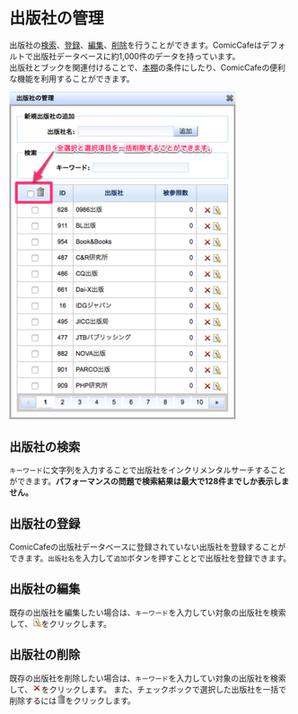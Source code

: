 # 出版社の管理
出版社の[検索](#search)、[登録](#register)、[編集](#update)、[削除](#delete)を行うことができます。ComicCafeはデフォルトで出版社データベースに約1,000件のデータを持っています。  
出版社とブックを関連付けることで、[本棚](../../Client/BasicOperations/Bookshelf.mkd)の条件にしたり、ComicCafeの便利な機能を利用することができます。

<img src='https://raw.githubusercontent.com/burton999dev/ComicCafeHelp/master/images/ja/server/Publisher.png' width='80%'/>


## <a name ="search">出版社の検索</a>
`キーワード`に文字列を入力することで出版社をインクリメンタルサーチすることができます。**パフォーマンスの問題で検索結果は最大で128件までしか表示しません。**

## <a name ="register">出版社の登録</a>
ComicCafeの出版社データベースに登録されていない出版社を登録することができます。`出版社名`を入力して`追加`ボタンを押すこととで出版社を登録できます。

## <a name ="update">出版社の編集</a>
既存の出版社を編集したい場合は、`キーワード`を入力してい対象の出版社を検索して、![](https://raw.githubusercontent.com/burton999dev/ComicCafeHelp/master/images/server/icon/edit.gif)をクリックします。

## <a name ="delete">出版社の削除</a>
既存の出版社を削除したい場合は、`キーワード`を入力してい対象の出版社を検索して、![](https://raw.githubusercontent.com/burton999dev/ComicCafeHelp/master/images/server/icon/delete.gif)をクリックします。
また、チェックボックで選択した出版社を一括で削除するには![](https://raw.githubusercontent.com/burton999dev/ComicCafeHelp/master/images/server/icon/trash.png)をクリックします。
